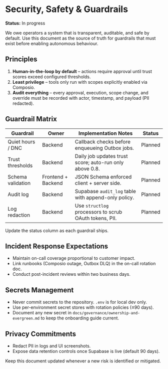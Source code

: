 # Security, Safety & Guardrails

**Status:** In progress

We owe operators a system that is transparent, auditable, and safe by default. Use this
document as the source of truth for guardrails that must exist before enabling
autonomous behaviour.

## Principles

1. **Human-in-the-loop by default** – actions require approval until trust scores exceed
   configured thresholds.
2. **Least privilege** – tools only run with scopes explicitly enabled via Composio.
3. **Audit everything** – every approval, execution, scope change, and override must be
   recorded with actor, timestamp, and payload (PII redacted).

## Guardrail Matrix

| Guardrail | Owner | Implementation Notes | Status |
|-----------|-------|----------------------|--------|
| Quiet hours / DNC | Backend | Callback checks before enqueueing Outbox jobs. | Planned |
| Trust thresholds | Backend | Daily job updates trust score; auto-run only above 0.8. | Planned |
| Schema validation | Frontend + Backend | JSON Schema enforced client + server side. | Planned |
| Audit log | Backend | Supabase `audit_log` table with append-only policy. | Planned |
| Log redaction | Backend | Use `structlog` processors to scrub OAuth tokens, PII. | Planned |

Update the status column as each guardrail ships.

## Incident Response Expectations

- Maintain on-call coverage proportional to customer impact.
- Link runbooks (Composio outage, Outbox DLQ) in the on-call rotation doc.
- Conduct post-incident reviews within two business days.

## Secrets Management

- Never commit secrets to the repository. `.env` is for local dev only.
- Use per-environment secret stores with rotation policies (≤90 days).
- Document any new secret in `docs/governance/ownership-and-evergreen.md` to keep the
  onboarding guide current.

## Privacy Commitments

- Redact PII in logs and UI screenshots.
- Expose data retention controls once Supabase is live (default 90 days).

Keep this document updated whenever a new risk is identified or mitigated.
